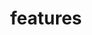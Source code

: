 ---
title: features
headless: true
widget: features
sort: 30

heading: Better Solutions for better websites
subHeading: Lorem ipsum dolor sit amet, consectetur adipisicing elit, sed do eiusmod tempor incididunt ut labore et


features:
- name: Fully Responsive
  icon: mobile-devices
  text: Lorem ipsum dolor sit amet, con-sectetur adipisicing elit, sed do eiusmod tempor incididunt ut
- name: Built For Speed
  icon: timer
  text: Lorem ipsum dolor sit amet, con-sectetur adipisicing elit, sed do eiusmod tempor incididunt ut
- name: SEO Optimised
  icon: search
  text: Lorem ipsum dolor sit amet, con-sectetur adipisicing elit, sed do eiusmod tempor incididunt ut
- name: Features Galore
  icon: tuning
  text: Lorem ipsum dolor sit amet, con-sectetur adipisicing elit, sed do eiusmod tempor incididunt ut
---